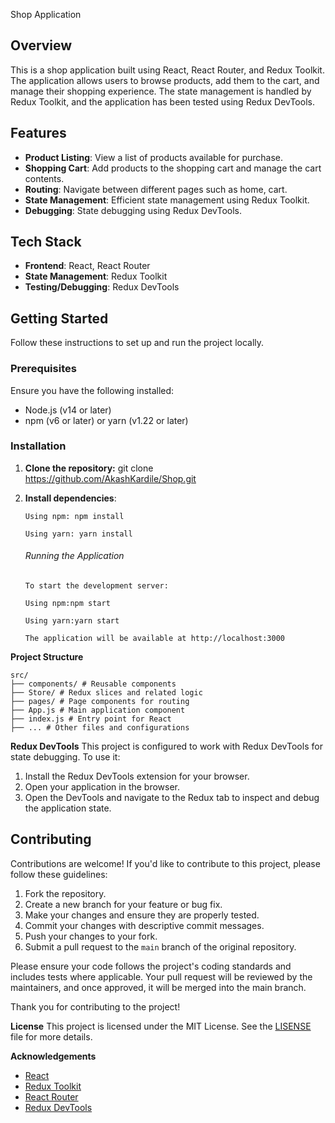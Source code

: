 Shop Application

## Overview

This is a shop application built using React, React Router, and Redux Toolkit. The application allows users to browse products, add them to the cart, and manage their shopping experience. The state management is handled by Redux Toolkit, and the application has been tested using Redux DevTools.

## Features

- **Product Listing**: View a list of products available for purchase.
- **Shopping Cart**: Add products to the shopping cart and manage the cart contents.
- **Routing**: Navigate between different pages such as home,  cart.
- **State Management**: Efficient state management using Redux Toolkit.
- **Debugging**: State debugging using Redux DevTools.

## Tech Stack

- **Frontend**: React, React Router
- **State Management**: Redux Toolkit
- **Testing/Debugging**: Redux DevTools

## Getting Started

Follow these instructions to set up and run the project locally.

### Prerequisites

Ensure you have the following installed:

- Node.js (v14 or later)
- npm (v6 or later) or yarn (v1.22 or later)

### Installation

1.  **Clone the repository:**
    git clone  https://github.com/AkashKardile/Shop.git
    

2.  **Install dependencies**:

        Using npm: npm install
        
        Using yarn: yarn install

    ###### Running the Application

        To start the development server:

        Using npm:npm start
    
        Using yarn:yarn start

        The application will be available at http://localhost:3000

   

**Project Structure**

    src/
    ├── components/ # Reusable components
    ├── Store/ # Redux slices and related logic
    ├── pages/ # Page components for routing
    ├── App.js # Main application component
    ├── index.js # Entry point for React
    ├── ... # Other files and configurations

**Redux DevTools**
This project is configured to work with Redux DevTools for state debugging. To use it:

1. Install the Redux DevTools extension for your browser.
2. Open your application in the browser.
3. Open the DevTools and navigate to the Redux tab to inspect and debug the application state.

## Contributing

Contributions are welcome! If you'd like to contribute to this project, please follow these guidelines:

1. Fork the repository.
2. Create a new branch for your feature or bug fix.
3. Make your changes and ensure they are properly tested.
4. Commit your changes with descriptive commit messages.
5. Push your changes to your fork.
6. Submit a pull request to the `main` branch of the original repository.

Please ensure your code follows the project's coding standards and includes tests where applicable. Your pull request will be reviewed by the maintainers, and once approved, it will be merged into the main branch.

Thank you for contributing to the project!

**License**
This project is licensed under the MIT License. See the [LISENSE](LISENSE) file for more details.

**Acknowledgements**

- [React](https://reactjs.org/)
- [Redux Toolkit](https://redux-toolkit.js.org/)
- [React Router](https://reactrouter.com/)
- [Redux DevTools](http://extension.remotedev.io/)
